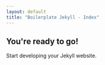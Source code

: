 ```yaml
---
layout: default
title: "Boilerplate Jekyll - Index"
---
```


## You're ready to go!

Start developing your Jekyll website.
